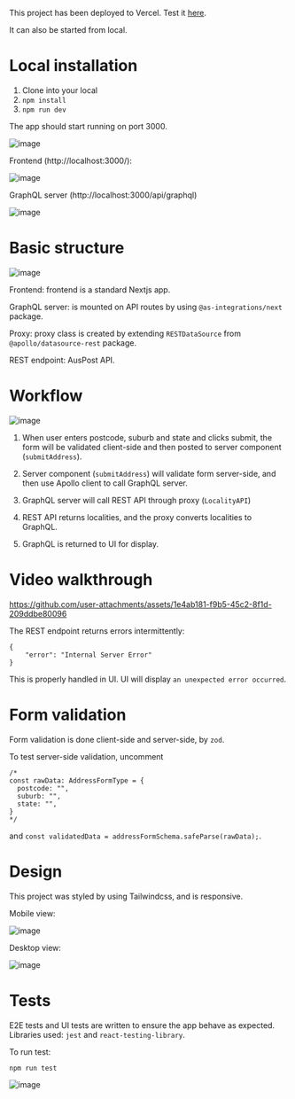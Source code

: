 This project has been deployed to Vercel. Test it [here](https://lawpath-konami99s-projects.vercel.app/).

It can also be started from local.

# Local installation

1. Clone into your local
2. `npm install`
3. `npm run dev`

The app should start running on port 3000.

![image](https://github.com/user-attachments/assets/39982ab0-5294-4656-8df1-2a3de187d7cf)

Frontend (http://localhost:3000/):

![image](https://github.com/user-attachments/assets/d429272e-258b-45cc-801f-c6b14ec3ef7e)

GraphQL server (http://localhost:3000/api/graphql)

![image](https://github.com/user-attachments/assets/c7b5ee3a-aeb9-498a-b1ff-b9a6f6c4ae8c)


# Basic structure

![image](https://github.com/user-attachments/assets/ed633131-5f51-4a01-b9c5-0d023973c7d7)

Frontend: frontend is a standard Nextjs app.

GraphQL server: is mounted on API routes by using `@as-integrations/next` package.

Proxy: proxy class is created by extending `RESTDataSource` from `@apollo/datasource-rest` package.

REST endpoint: AusPost API.

# Workflow

![image](https://github.com/user-attachments/assets/ee063a98-d89d-4455-8032-69462fe22d9e)

1. When user enters postcode, suburb and state and clicks submit, the form will be validated client-side and then posted to server component (`submitAddress`).

2. Server component (`submitAddress`) will validate form server-side, and then use Apollo client to call GraphQL server.

3. GraphQL server will call REST API through proxy (`LocalityAPI`)

4. REST API returns localities, and the proxy converts localities to GraphQL.

5. GraphQL is returned to UI for display.

# Video walkthrough

https://github.com/user-attachments/assets/1e4ab181-f9b5-45c2-8f1d-209ddbe80096

The REST endpoint returns errors intermittently:
```
{
    "error": "Internal Server Error"
}
```
This is properly handled in UI. UI will display `an unexpected error occurred`.

# Form validation

Form validation is done client-side and server-side, by `zod`.

To test server-side validation, uncomment

```
/*
const rawData: AddressFormType = {
  postcode: "",
  suburb: "",
  state: "",
}
*/
```
and `const validatedData = addressFormSchema.safeParse(rawData);`.

# Design

This project was styled by using Tailwindcss, and is responsive.

Mobile view:

![image](https://github.com/user-attachments/assets/33e1fd93-327a-44af-86c5-15577023a97a)

Desktop view:

![image](https://github.com/user-attachments/assets/79554e2c-7966-4019-92a3-92063e51373a)

# Tests

E2E tests and UI tests are written to ensure the app behave as expected. Libraries used: `jest` and `react-testing-library`.

To run test:

```
npm run test
```

![image](https://github.com/user-attachments/assets/1b50fa05-bc52-43a9-8f45-f400356314ca)
